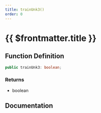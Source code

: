 ```yaml
---
title: trainUnk3()
order: 0
---
```


# {{ $frontmatter.title }}

## Function Definition

```ts
public trainUnk3: boolean;
```

### Returns

* boolean

## Documentation

<!--@include: ./parts/trainUnk3.md-->
